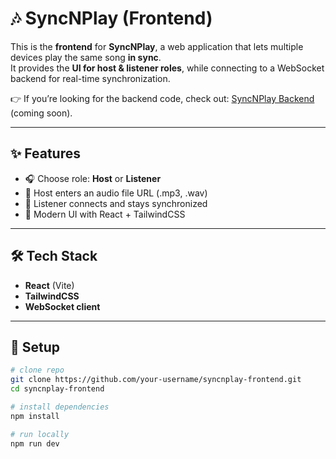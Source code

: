 # 🎶 SyncNPlay (Frontend)

This is the **frontend** for **SyncNPlay**, a web application that lets multiple devices play the same song **in sync**.  
It provides the **UI for host & listener roles**, while connecting to a WebSocket backend for real-time synchronization.

👉 If you’re looking for the backend code, check out: [SyncNPlay Backend](https://github.com/your-username/syncnplay-backend) (coming soon).

---

## ✨ Features
- 🎧 Choose role: **Host** or **Listener**  
- 🎵 Host enters an audio file URL (.mp3, .wav)  
- 📡 Listener connects and stays synchronized  
- 🎨 Modern UI with React + TailwindCSS  

---

## 🛠️ Tech Stack
- **React** (Vite)  
- **TailwindCSS**  
- **WebSocket client**  

---

## 🚀 Setup
```bash
# clone repo
git clone https://github.com/your-username/syncnplay-frontend.git
cd syncnplay-frontend

# install dependencies
npm install

# run locally
npm run dev
